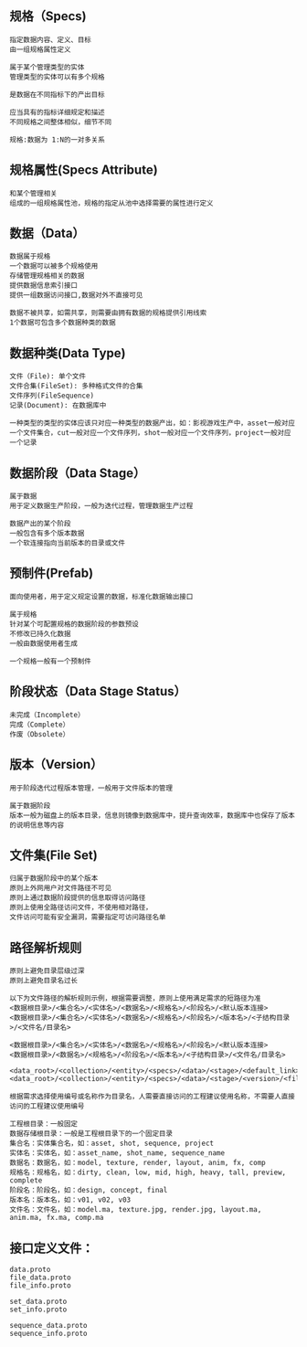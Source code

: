 ## 规格（Specs)

    指定数据内容、定义、目标
    由一组规格属性定义
    
    属于某个管理类型的实体
    管理类型的实体可以有多个规格

    是数据在不同指标下的产出目标

    应当具有的指标详细规定和描述
    不同规格之间整体相似，细节不同
    
    规格:数据为 1:N的一对多关系

## 规格属性(Specs Attribute)
    
    和某个管理相关
    组成的一组规格属性池，规格的指定从池中选择需要的属性进行定义

## 数据（Data）

    数据属于规格
    一个数据可以被多个规格使用
    存储管理规格相关的数据
    提供数据信息索引接口
    提供一组数据访问接口,数据对外不直接可见

    数据不被共享，如需共享，则需要由拥有数据的规格提供引用线索
    1个数据可包含多个数据种类的数据

## 数据种类(Data Type)

    文件（File): 单个文件
    文件合集(FileSet): 多种格式文件的合集
    文件序列(FileSequence)
    记录(Document): 在数据库中
    
    一种类型的类型的实体应该只对应一种类型的数据产出，如：影视游戏生产中，asset一般对应一个文件集合，cut一般对应一个文件序列，shot一般对应一个文件序列，project一般对应一个记录


## 数据阶段（Data Stage）

    属于数据
    用于定义数据生产阶段，一般为迭代过程，管理数据生产过程

    数据产出的某个阶段
    一般包含有多个版本数据
    一个软连接指向当前版本的目录或文件

## 预制件(Prefab)

    面向使用者，用于定义规定设置的数据，标准化数据输出接口

    属于规格
    针对某个可配置规格的数据阶段的参数预设
    不修改已持久化数据
    一般由数据使用者生成
    
    一个规格一般有一个预制件

## 阶段状态（Data Stage Status）

    未完成（Incomplete）
    完成（Complete）
    作废（Obsolete）

## 版本（Version）
    
    用于阶段迭代过程版本管理，一般用于文件版本的管理

    属于数据阶段
    版本一般为磁盘上的版本目录，信息则镜像到数据库中，提升查询效率，数据库中也保存了版本的说明信息等内容


## 文件集(File Set)

    归属于数据阶段中的某个版本
    原则上外网用户对文件路径不可见
    原则上通过数据阶段提供的信息取得访问路径
    原则上使用全路径访问文件，不使用相对路径，
    文件访问可能有安全漏洞，需要指定可访问路径名单


## 路径解析规则
    原则上避免目录层级过深
    原则上避免目录名过长

    以下为文件路径的解析规则示例，根据需要调整，原则上使用满足需求的短路径为准
    <数据根目录>/<集合名>/<实体名>/<数据名>/<规格名>/<阶段名>/<默认版本连接>
    <数据根目录>/<集合名>/<实体名>/<数据名>/<规格名>/<阶段名>/<版本名>/<子结构目录>/<文件名/目录名>

    <数据根目录>/<集合名>/<实体名>/<数据名>/<规格名>/<阶段名>/<默认版本连接>
    <数据根目录>/<数据名>/<规格名>/<阶段名>/<版本名>/<子结构目录>/<文件名/目录名>

    <data_root>/<collection>/<entity>/<specs>/<data>/<stage>/<default_link>
    <data_root>/<collection>/<entity>/<specs>/<data>/<stage>/<version>/<file/dir>
    
    根据需求选择使用编号或名称作为目录名，人需要直接访问的工程建议使用名称，不需要人直接访问的工程建议使用编号
    
    工程根目录：一般固定
    数据存储根目录：一般是工程根目录下的一个固定目录
    集合名：实体集合名，如：asset, shot, sequence, project
    实体名：实体名，如：asset_name, shot_name, sequence_name
    数据名：数据名，如：model, texture, render, layout, anim, fx, comp
    规格名：规格名，如：dirty, clean, low, mid, high, heavy, tall, preview, complete 
    阶段名：阶段名，如：design, concept, final 
    版本名：版本名，如：v01, v02, v03
    文件名：文件名，如：model.ma, texture.jpg, render.jpg, layout.ma, anim.ma, fx.ma, comp.ma

## 接口定义文件：
    data.proto
    file_data.proto
    file_info.proto

    set_data.proto
    set_info.proto
    
    sequence_data.proto
    sequence_info.proto

